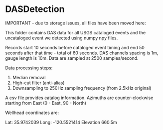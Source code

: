 # DASDetection

IMPORTANT - due to storage issues, all files have been moved here:


This folder contains DAS data for all USGS cataloged events and the uncataloged event we detected using numpy npy files.

Records start 10 seconds before cataloged event timing and end 50 seconds after that time - total of 60 seconds. 
DAS channels spacing is 1m, gauge length is 10m.
Data are sampled at 2500 samples/second.

Data processing steps:
1) Median removal
2) High-cut filter (anti-alias)
3) Downsampling to 250Hz sampling frequency (from 2.5kHz original)

A csv file provides catalog information. Azimuths are counter-clockwise starting from East (0 - East, 90 - North)

Wellhead coordinates are:

Lat: 35.9742039
Long: -120.5521414
Elevation 660.5m

